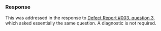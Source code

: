### Response

This was addressed in the response to [Defect Report #003, question
3](issue:0003.03), which asked essentially the same question. A diagnostic is
not required.
